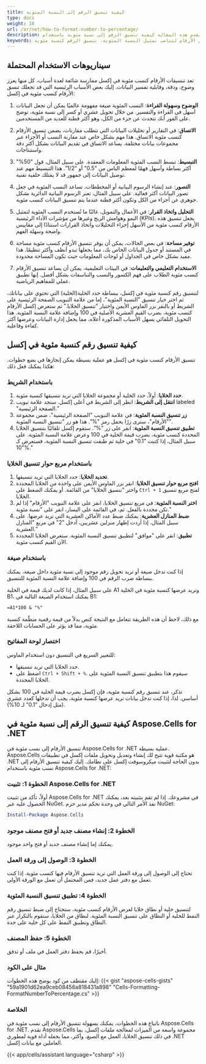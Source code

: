 ```yaml
---
title: كيفية تنسيق الرقم إلى النسبة المئوية
type: docs
weight: 10
url: /ar/net/how-to-format-number-to-percentage/
description: ستقدم هذه المقالة كيفية تنسيق الرقم إلى نسبة مئوية باستخدام API الخاص بـ Aspose.Cells for .NET.
keywords: تحويل رقم إلى صيغة نسبة مئوية، تحويل القيم الرقمية إلى نسب مئوية، تغيير الأرقام ليتم عرضها كنسب مئوية، تنسيق الأرقام كنسب مئوية، تعديل الأرقام لتناسب تمثيل النسبة المئوية، تنسيق الرقم كنسبة مئوية
---
```


## **سيناريوهات الاستخدام المحتملة**
تعد تنسيقات الأرقام كنسب مئوية في إكسل ممارسة شائعة لعدة أسباب، كل منها يعزز وضوح، ودقة، وقابلية تفسير البيانات. إليك بعض الأسباب الرئيسية التي قد تجعلك تنسق الأرقام كنسب مئوية في إكسل:

1. **الوضوح وسهولة القراءة**: النسب المئوية صيغة مفهومة عالميًا يمكن أن تجعل البيانات أسهل في القراءة والتفسير. من خلال تحويل عشري أو كسر إلى نسبة مئوية، توضح على الفور أنك تتحدث عن جزء من الكل، وهو أكثر فطنة للعديد من المستخدمين.

2. **الاتساق**: في التقارير أو تحليلات البيانات التي تتطلب مقارنات، يضمن تنسيق الأرقام كنسب مئوية الاتساق. هذا مهم بشكل خاص عند مقارنة النسب أو الأجزاء عبر مجموعات بيانات مختلفة. يساعد الاتساق في تقديم البيانات بشكل أكثر دقة واستنتاجات.

3. **التبسيط**: تبسط النسب المئوية المعلومات المعقدة. على سبيل المثال، قول "50%" أكثر بساطة وأسهل فهمًا لمعظم الناس من "0.5" أو "1/2". هذا التبسيط مهم عند توصيل البيانات إلى جمهور قد لا يمتلك خلفية تقنية.

4. **التصور**: عند إنشاء الرسوم البيانية أو المخططات، تساعد النسب المئوية في جعل تصور البيانات أكثر فعالية. على سبيل المثال، تعبر الرسوم البيانية الدائرية بشكل جوهري عن أجزاء من الكل وتكون أكثر فطنة عندما يتم تنسيق البيانات كنسب مئوية.

5. **التحليل واتخاذ القرار**: في الأعمال والتمويل، غالبًا ما تُستخدم النسب المئوية لتمثيل النمو وهوامش الربح وغيرها من مؤشرات الأداء الرئيسية (KPIs). يجعل تنسيق هذه الأرقام كنسب مئوية من الأسهل إجراء التحليلات واتخاذ القرارات استنادًا إلى مقاييس واضحة وسهلة الفهم.

6. **توفير مساحة**: في بعض الحالات، يمكن أن يوفر تنسيق الأرقام كنسب مئوية مساحة في المستند أو جدول البيانات الخاص بك، مما يجعلها تبدو أنظف وأكثر تنظيمًا. هذا مفيد بشكل خاص في الجداول أو لوحات المعلومات حيث تكون المساحة محدودة.

7. **الاستخدام التعليمي والتعليمات**: في البيئات التعليمية، يمكن أن يساعد تنسيق الأرقام كنسب مئوية الطلاب على فهم الكسور والنسب والتناسقات بشكل أفضل. إنها تطبيق عملي للمفاهيم الرياضية.

لتنسيق رقم كنسبة مئوية في إكسل، ببساطة حدد الخلية(الخلية) التي تحتوي على بياناتك، ثم اختر خيار تنسيق "النسبة المئوية"، إما من علامة التبويب الصفحة الرئيسية على الشريط أو بالنقر بزر الماوس الأيمن واختيار "تنسيق الخلايا." ثم ستعرض إكسل الأرقام كنسب مئوية، بضرب القيم العشرية الأصلية في 100 وإضافة علامة النسبة المئوية. هذا التحويل التلقائي يسهل الأسباب المذكورة أعلاه، مما يجعل إدارة البيانات وعرضها أكثر كفاءة وفاعلية.

## **كيفية تنسيق رقم كنسبة مئوية في إكسل**
تنسيق الأرقام كنسب مئوية في إكسل هو عملية بسيطة يمكن إنجازها في بضع خطوات. هكذا يمكنك فعل ذلك:

### باستخدام الشريط

1. **حدد الخلايا**: أولاً، حدد الخلية أو مجموعة الخلايا التي تريد تنسيقها كنسبة مئوية.
2. **انتقل إلى الشريط**: انظر إلى الشريط في أعلى إكسل. ستجد علامة تبويب labeled "الصفحة الرئيسية."
3. **زر تنسيق النسبة المئوية**: في علامة التبويب "الصفحة الرئيسية"، ضمن مجموعة "الأرقام"، سترى زرًا يحمل رمز "%". هذا هو زر "تنسيق النسبة المئوية".
4. **تطبيق تنسيق النسبة المئوية**: انقر على زر "%". ستقوم إكسل تلقائيًا بتنسيق الخلايا المحددة كنسب مئوية، بضرب قيمة الخلية في 100 وعرض علامة النسبة المئوية. على سبيل المثال، إذا كتبت "0.1" في خلية ثم طبقت تنسيق النسبة المئوية، فستعرض كـ "10%."

### باستخدام مربع حوار تنسيق الخلايا

1. **تحديد الخلايا**: حدد الخلايا التي تريد تنسيقها.
2. **افتح مربع حوار تنسيق الخلايا**: انقر بزر الماوس الأيمن على واحدة من الخلايا المحددة واختر "تنسيق الخلايا" من القائمة. أو يمكنك الضغط على `Ctrl + 1` لفتح مربع تنسيق الخلايا.
3. **اختر النسبة المئوية**: في مربع تنسيق الخلايا، انقر على علامة التبويب "الأرقام" إذا لم تكن محددة بالفعل. ثم، في القائمة على اليسار، انقر على "نسبة مئوية."
4. **ضبط المنازل العشرية**: يمكنك ضبط عدد الأماكن العشرية التي تريد عرضها. على سبيل المثال، إذا أردت إظهار منزلين عشريين، أدخل "2" في مربع "المنازل العشرية."
5. **تطبيق**: انقر على "موافق" لتطبيق تنسيق النسبة المئوية. ستعرض الخلايا المحددة الآن القيم كنسب مئوية.

### باستخدام صيغة

إذا كنت تدخل صيغة أو تريد تحويل رقم موجود إلى نسبة مئوية داخل صيغة، يمكنك ببساطة ضرب الرقم في 100 وإضافة علامة النسبة المئوية للتنسيق.

على سبيل المثال، إذا كانت لديك قيمة في الخلية A1 وتريد عرضها كنسبة مئوية في الخلية B1، يمكنك استخدام الصيغة التالية في B1:

```excel
=A1*100 & "%"
```

مع ذلك، لاحظ أن هذه الطريقة تتعامل مع النتيجة كنص بدلاً من قيمة رقمية منظّمة كنسبة مئوية، مما قد يؤثر على الحسابات اللاحقة.

### اختصار لوحة المفاتيح

للتغيير السريع في التنسيق دون استخدام الماوس:
- حدد الخلايا التي تريد تنسيقها.
- اضغط على `Ctrl + Shift + %`. سيقوم هذا بتطبيق تنسيق النسبة المئوية على الخلايا المحددة.

تذكر، عند تنسيق رقم كنسبة مئوية، فإن إكسل يضرب قيمة الخلية في 100 بشكل أساسي. لذا، إذا كنت تدخل بيانات تريد عرضها كنسبة مئوية، يجب أن تدخلها كعدد عشري (مثل إدخال "0.1" لـ 10%).

## **كيفية تنسيق الرقم إلى نسبة مئوية في Aspose.Cells for .NET**
تنسيق الأرقام إلى نسب مئوية في Aspose.Cells for .NET عملية بسيطة. Aspose.Cells هو مكتبة قوية تتيح لك إنشاء وتعديل وتحويل ملفات إكسل في تطبيقات .NET بدون الحاجة لتثبيت ميكروسوفت إكسل على نظامك. إليك كيفية تنسيق الأرقام إلى نسب مئوية باستخدام Aspose.Cells for .NET:

### الخطوة 1: تثبيت Aspose.Cells for .NET

أولاً، تأكد من تثبيت Aspose.Cells for .NET في مشروعك. إذا لم تقم بتثبيته بعد، يمكنك الحصول عليه عبر NuGet. نفذ الأمر التالي في وحدة تحكم مدير حزم NuGet:

```powershell
Install-Package Aspose.Cells
```

### الخطوة 2: إنشاء مصنف جديد أو فتح مصنف موجود

يمكنك إما إنشاء مصنف جديد أو فتح واحد موجود. 


### الخطوة 3: الوصول إلى ورقة العمل

تحتاج إلى الوصول إلى ورقة العمل التي تريد تنسيق الأرقام فيها كنسب مئوية. إذا كنت تعمل مع دفتر عمل جديد، فمن المحتمل أن تعمل مع الورقة الأولى.

### الخطوة 4: تطبيق تنسيق النسبة المئوية

لتنسيق خلية أو نطاق خلايا لعرض الأرقام كنسب مئوية، ستحتاج إلى ضبط تنسيق رقم النمط للخلية أو النطاق على تنسيق النسبة المئوية. لنطاق من الخلايا، ستقوم بالتكرار عبر النطاق وتطبيق النمط على كل خلية على حدة.

### الخطوة 5: حفظ المصنف

أخيرًا، قم بحفظ دفتر العمل في ملف أو تدفق.

### مثال على الكود

إليك مقتطف من كود يوضح هذه الخطوات:
{{< gist "aspose-cells-gists" "59a1901d62ea9ceb08456a818431a898" "Cells-Formatting-FormatNumberToPercentage.cs" >}}

### الخلاصة

باتباع هذه الخطوات، يمكنك بسهولة تنسيق الأرقام إلى نسب مئوية في Aspose.Cells for .NET. تقدم Aspose.Cells مجموعة واسعة من الميزات لمعالجة ملفات إكسل، بما في ذلك تنسيق الخلايا، العمل مع الصيغ، وأكثر، مما يجعله أداة قوية لمطوري .NET العاملين مع بيانات إكسل.

{{< app/cells/assistant language="csharp" >}}
